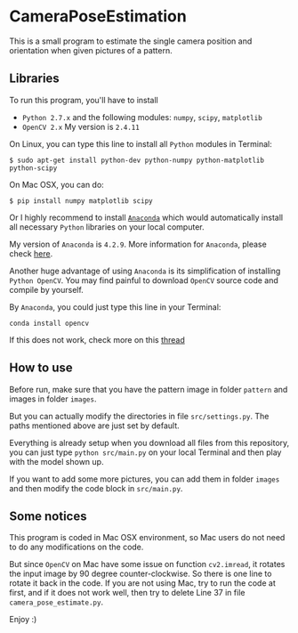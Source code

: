 # CameraPoseEstimation

This is a small program to estimate the single camera position and orientation when given pictures of a pattern.

## Libraries
To run this program, you'll have to install

* ```Python 2.7.x``` and the following modules: ```numpy```, ```scipy```, ```matplotlib```
* ```OpenCV 2.x``` My version is ```2.4.11```

On Linux, you can type this line to install all ```Python``` modules in Terminal:

```$ sudo apt-get install python-dev python-numpy python-matplotlib python-scipy```

On Mac OSX, you can do:

```$ pip install numpy matplotlib scipy```

Or I highly recommend to install [```Anaconda```](https://www.continuum.io/downloads) which would automatically install all necessary ```Python``` libraries on your local computer.

My version of ```Anaconda``` is ```4.2.9```. More information for ```Anaconda```, please check [here](https://www.continuum.io/downloads).

Another huge advantage of using ```Anaconda``` is its simplification of installing ```Python OpenCV```. 
You may find painful to download ```OpenCV``` source code and compile by yourself.

By ```Anaconda```, you could just type this line in your Terminal:

```conda install opencv```

If this does not work, check more on this [thread](http://stackoverflow.com/questions/23119413/how-to-install-python-opencv-through-conda)

## How to use
Before run, make sure that you have the pattern image in folder ```pattern``` and images in folder ```images```.

But you can actually modify the directories in file ```src/settings.py```. The paths mentioned above are just set by default.

Everything is already setup when you download all files from this repository, you can just type ```python src/main.py``` on your local Terminal and then play with the model shown up.

If you want to add some more pictures, you can add them in folder ```images``` and then modify the code block in ```src/main.py```.

## Some notices
This program is coded in Mac OSX environment, so Mac users do not need to do any modifications on the code. 

But since ```OpenCV``` on Mac have some issue on function ```cv2.imread```, it rotates the input image by 90 degree counter-clockwise. 
So there is one line to rotate it back in the code. If you are not using Mac, try to run the code at first, and if it does not work well, then try to delete Line 37 in file ```camera_pose_estimate.py```.

Enjoy :)
